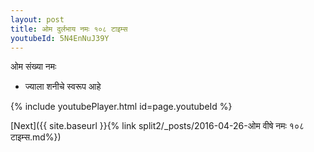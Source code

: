 ```yaml
---
layout: post
title: ओम दुर्लभाय नमः १०८ टाइम्स
youtubeId: 5N4EnNuJ39Y
---
```

 
 
 ओम संख्या नमः  
 
 -  ज्याला शनीचे स्वरूप आहे 
 
  
 
  
 
 
 
 
 
 


{% include youtubePlayer.html id=page.youtubeId %}
 
[Next]({{ site.baseurl }}{% link  split2/_posts/2016-04-26-ओम वीषे नमः १०८ टाइम्स.md%})
 
